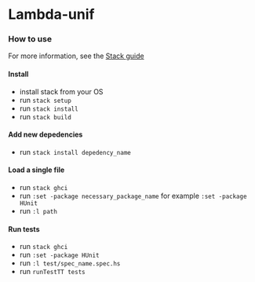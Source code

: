 # Lambda-unif

### How to use

For more information, see the [Stack guide](https://docs.haskellstack.org/en/stable/install_and_upgrade/)

#### Install
  - install stack from your OS
  - run `stack setup`
  - run `stack install`
  - run `stack build`

#### Add new depedencies
  - run `stack install depedency_name`

#### Load a single file
  - run `stack ghci`
  - run `:set -package necessary_package_name` for example `:set -package HUnit`
  - run `:l path`

#### Run tests
  - run `stack ghci`
  - run `:set -package HUnit`
  - run `:l test/spec_name.spec.hs `
  - run `runTestTT tests`
